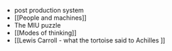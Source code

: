 - post production system
- [[People and machines]]
- The MIU puzzle
- [[Modes of thinking]]
- [[Lewis Carroll - what the tortoise said to Achilles ]]